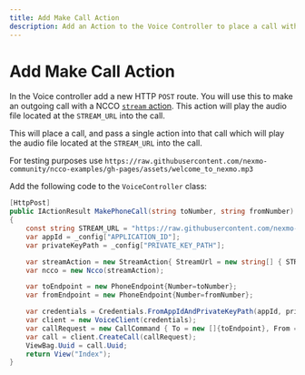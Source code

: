 ```yaml
---
title: Add Make Call Action
description: Add an Action to the Voice Controller to place a call with streamed audio
---
```


# Add Make Call Action

In the Voice controller add a new HTTP `POST` route. You will use this to make an outgoing call with a NCCO [`stream` action](/voice/voice-api/ncco-reference#stream). This action will play the audio file located at the `STREAM_URL` into the call.

This will place a call, and pass a single action into that call which will play the audio file located at the `STREAM_URL` into the call.

For testing purposes use `https://raw.githubusercontent.com/nexmo-community/ncco-examples/gh-pages/assets/welcome_to_nexmo.mp3`

Add the following code to the `VoiceController` class:

```csharp
[HttpPost]
public IActionResult MakePhoneCall(string toNumber, string fromNumber)
{
    const string STREAM_URL = "https://raw.githubusercontent.com/nexmo-community/ncco-examples/gh-pages/assets/welcome_to_nexmo.mp3";
    var appId = _config["APPLICATION_ID"];
    var privateKeyPath = _config["PRIVATE_KEY_PATH"];

    var streamAction = new StreamAction{ StreamUrl = new string[] { STREAM_URL }};
    var ncco = new Ncco(streamAction);

    var toEndpoint = new PhoneEndpoint{Number=toNumber};
    var fromEndpoint = new PhoneEndpoint{Number=fromNumber};

    var credentials = Credentials.FromAppIdAndPrivateKeyPath(appId, privateKeyPath);
    var client = new VoiceClient(credentials);
    var callRequest = new CallCommand { To = new []{toEndpoint}, From = fromEndpoint, Ncco= ncco};
    var call = client.CreateCall(callRequest);
    ViewBag.Uuid = call.Uuid;
    return View("Index");
}
```

